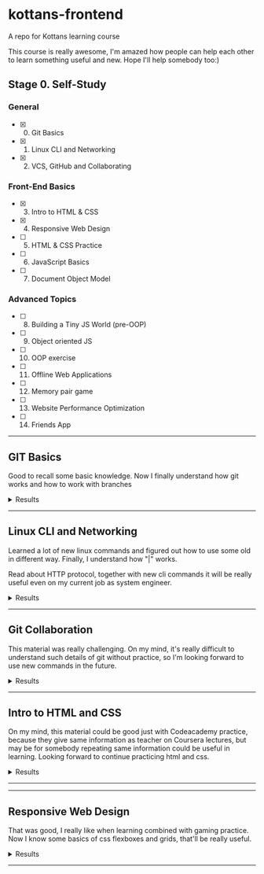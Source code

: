 # kottans-frontend
 A repo for Kottans learning course

 This course is really awesome, I'm amazed how people
 can help each other to learn something useful and new. Hope I'll help somebody too:)

## Stage 0. Self-Study
### General
- [x] 0. Git Basics
- [x] 1. Linux CLI and Networking
- [x] 2. VCS, GitHub and Collaborating

### Front-End Basics
- [x] 3. Intro to HTML & CSS
- [x] 4. Responsive Web Design
- [ ] 5. HTML & CSS Practice
- [ ] 6. JavaScript Basics
- [ ] 7. Document Object Model

### Advanced Topics
- [ ] 8. Building a Tiny JS World (pre-OOP)
- [ ] 9. Object oriented JS
- [ ] 10. OOP exercise
- [ ] 11. Offline Web Applications
- [ ] 12. Memory pair game
- [ ] 13. Website Performance Optimization
- [ ] 14. Friends App

--- 
## GIT Basics
Good to recall some basic knowledge. Now I finally understand how git works and how to work
with branches


<details>
 <summary>Results</summary>
 
 ![Screenshot](task_git_collaboration/udacity-git.png)
 ![Screenshot](task_git_collaboration/learning-it-branching-git-1.png)
 ![Screenshot](task_git_collaboration/learning-it-branching-git-1.png)
</details>

--- 
## Linux CLI and Networking
Learned a lot of new linux commands and figured out how to use some old in different way.
Finally, I understand how "|" works.

Read about HTTP protocol, together with new cli commands it will be really useful even
on my current job as system engineer.


<details>
 <summary>Results</summary>

 ![Screenshot](task_linux_cli/conclusion.png)
 ![Screenshot](task_linux_cli/q1.png)
 ![Screenshot](task_linux_cli/q2.png)
 ![Screenshot](task_linux_cli/q3.png)
 ![Screenshot](task_linux_cli/q4.png)
</details>

---
## Git Collaboration
This material was really challenging. On my mind, it's really difficult to understand
such details of git without practice, so I'm looking forward to use new commands in 
the future.


<details>
 <summary>Results</summary>

 ![Screenshot](task_git_collaboration/learning-it-branching-git-3.png)
 ![Screenshot](task_git_collaboration/learning-it-branching-git-4.png)
 ![Screenshot](task_git_collaboration/week3.png)
 ![Screenshot](task_git_collaboration/week4.png)
</details>

---
## Intro to HTML and CSS
On my mind, this material could be good just with Codeacademy practice, because they 
give same information as teacher on Coursera lectures, but may be for somebody repeating
same information could be useful in learning. Looking forward to continue practicing html and css.


<details>
 <summary>Results</summary>

 ![Screenshot](task_html_css_intro/intro-to-html5.png)
 ![Screenshot](task_html_css_intro/intro-to-css3.png)
 ![Screenshot](task_html_css_intro/learn-html-css.png)
</details>

---

---
## Responsive Web Design
That was good, I really like when learning combined with gaming practice. Now I know some basics of 
css flexboxes and grids, that'll be really useful.


<details>
 <summary>Results</summary>

![Screenshot](task_responsive_web_design/flexbox-froggy.png)
![Screenshot](task_responsive_web_design/grid-garder.png)
</details>

---